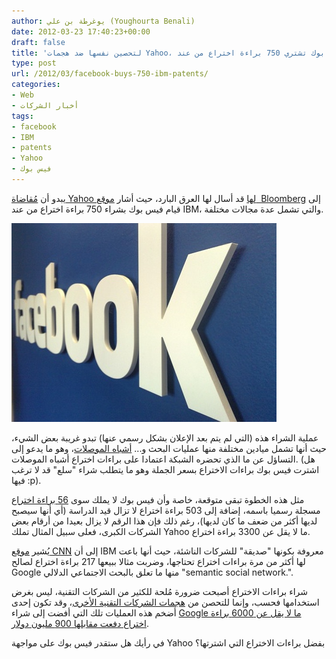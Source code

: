 ```yaml
---
author: يوغرطة بن علي (Youghourta Benali)
date: 2012-03-23 17:40:23+00:00
draft: false
title: 'لتحصين نفسها ضد هجمات Yahoo، فيس بوك تشتري 750 براءة اختراع من عند IBM  '
type: post
url: /2012/03/facebook-buys-750-ibm-patents/
categories:
- Web
- أخبار الشركات
tags:
- facebook
- IBM
- patents
- Yahoo
- فيس بوك
---
```


يبدو أن [مُقاضاة Yahoo لها](https://www.it-scoop.com/2012/03/facebooks-yahoo-patent-problem-3/) قد أسال لها العرق البارد، حيث أشار [موقع  Bloomberg](http://www.bloomberg.com/news/2012-03-22/facebook-is-said-to-buy-750-ibm-patents-to-boost-defenses.html) إلى قيام فيس بوك بشراء 750 براءة اختراع من عند IBM، والتي تشمل عدة مجالات مختلفة.




[![](facebook.jpeg)
](facebook.jpeg)




عملية الشراء هذه (التي لم يتم بعد الإعلان بشكل رسمي عنها) تبدو غريبة بعض الشيء، حيث أنها تشمل ميادين مختلفة منها عمليات البحث و... [أشباه الموصلات](http://www.eweek.com/c/a/IT-Management/Facebook-Taps-IBM-for-750-Patents-to-Help-Beat-Back-Legal-Claims-Report-392180/)، وهو ما يدعو إلى التساؤل عن ما الذي تحضره الشبكة اعتمادا على براءات اختراع أشباه الموصلات. (هل اشترت فيس بوك براءات الاختراع بسعر الجملة وهو ما يتطلب شراء "سلع" قد لا ترغب فيها :p).




مثل هذه الخطوة تبقى متوقعة، خاصة وأن فيس بوك لا يملك سوى [56 براءة اختراع](http://edition.cnn.com/2012/03/23/tech/social-media/facebook-ibm-patents/) مسجلة رسميا باسمه، إضافة إلى 503 براءة اختراع لا تزال قيد الدراسة (أي أنها سيصبح لديها أكثر من ضعف ما كان لديها)، رغم ذلك فإن هذا الرقم لا يزال بعيدا من أرقام بعض الشركات الكبرى، فعلى سبيل المثال تملك Yahoo ما لا يقل عن 3300 براءة اختراع.




يُشير [موقع CNN](http://edition.cnn.com/2012/03/23/tech/social-media/facebook-ibm-patents/) إلى أن IBM معروفة بكونها "صديقة" للشركات الناشئة، حيث أنها باعت لها أكثر من مرة براءات اختراع تحتاجها، وضربت مثالا ببيعها 217 براءة اختراع لصالح Google منها ما تعلق بالبحث الاجتماعي الدلالي "semantic social network.".




شراء براءات الاختراع أصبحت ضرورة مُلحة للكثير من الشركات التقنية، ليس بغرض استخدامها فحسب، وإنما للتحصن من [هجمات الشركات التقنية الأخرى](https://www.it-scoop.com/2010/08/paul-allen-sues-11-companies/)، وقد تكون إحدى أضخم هذه العمليات تلك التي أفضت إلى شراء [Google ما لا يقل عن 6000 براءة اختراع دفعت مقابلها 900 مليون دولار](https://www.it-scoop.com/2011/04/google-6000-patents-900-millions/).




في رأيك هل ستقدر فيس بوك على مواجهة Yahoo بفضل براءات الاختراع التي اشترتها؟
